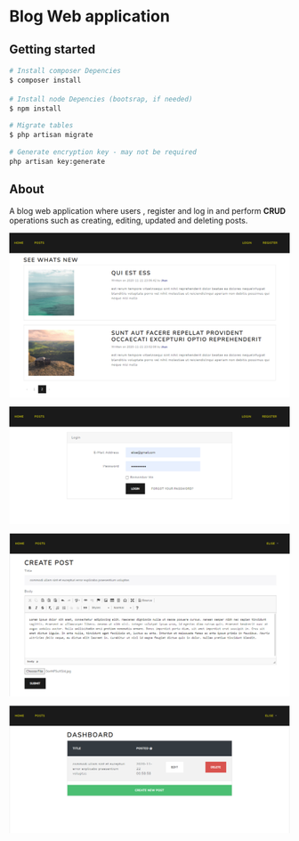 # Blog Web application

## Getting started

```bash
# Install composer Depencies 
$ composer install

# Install node Depencies (bootsrap, if needed)
$ npm install
```

```bash
# Migrate tables
$ php artisan migrate
```

```bash
# Generate encryption key - may not be required
php artisan key:generate
```



## About

A blog web application where users , register and log in and perform <strong>CRUD</strong> operations such as creating, editing, updated and deleting posts. 

![](readmeImages/image-20201122135527034.png)

![](readmeImages/image-20201122135354966.png)

![](readmeImages/image-20201122135847594.png)

![](readmeImages/image-20201122140002372.png)
